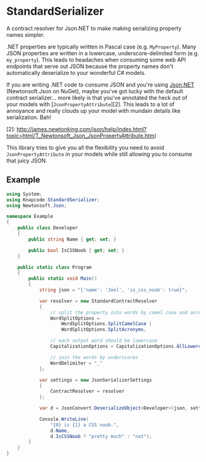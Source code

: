 StandardSerializer
==================

A contract resolver for Json.NET to make making serializing property names simpler.

.NET properties are typically written in Pascal case (e.g. `MyProperty`). Many JSON properties are written in a
lowercase, underscore-delimited form (e.g. `my_property`). This leads to headaches when consuming some web API
endpoints that serve out JSON because the property names don't automatically deserialize to your wonderful C# models.

If you are writing .NET code to consume JSON and you're using [Json.NET][1] (Newtonsoft.Json on NuGet), maybe you've
got lucky with the default contract serializer... more likely is that you've annotated the heck out of your models with
[`JsonPropertyAttribute`][2]. This leads to a lot of annoyance and really clouds up your model with mundain details
like serialization. Bah!

[1]: http://james.newtonking.com/json
[2]: http://james.newtonking.com/json/help/index.html?topic=html/T_Newtonsoft_Json_JsonPropertyAttribute.htm)

This library tries to give you all the flexibility you need to avoid `JsonPropertyAttribute` in your models while still
allowing you to consume that juicy JSON.

Example
-------

```csharp
using System;
using Knapcode.StandardSerializer;
using Newtonsoft.Json;

namespace Example
{
    public class Developer
    {
        public string Name { get; set; }

        public bool IsCSSNoob { get; set; }
    }

    public static class Program
    {
        public static void Main()
        {
            string json = "{'name': 'Joel', 'is_css_noob': true}";

            var resolver = new StandardContractResolver
            {
                // split the property into words by camel case and acronyms
                WordSplitOptions =
                    WordSplitOptions.SplitCamelCase |
                    WordSplitOptions.SplitAcronyms,

                // each output word should be lowercase
                CapitalizationOptions = CapitalizationOptions.AllLowercase,

                // join the words by underscores
                WordDelimiter = "_"
            };

            var settings = new JsonSerializerSettings
            {
                ContractResolver = resolver
            };

            var d = JsonConvert.DeserializeObject<Developer>(json, settings);

            Console.WriteLine(
                "{0} is {1} a CSS noob.",
                d.Name,
                d.IsCSSNoob ? "pretty much" : "not");
        }
    }
}
```